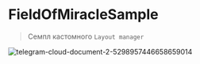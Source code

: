 # FieldOfMiracleSample

> Семпл кастомного `Layout manager`

![telegram-cloud-document-2-5298957446658659014](https://user-images.githubusercontent.com/54765046/158360237-fbb0511a-da40-4a47-b116-30968eab71f7.gif)
